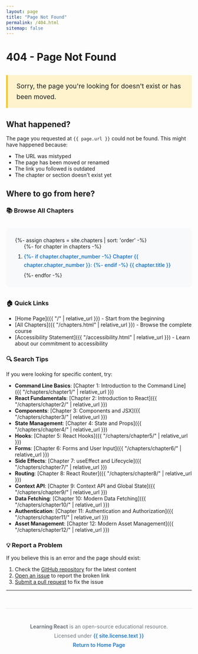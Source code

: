 ```yaml
---
layout: page
title: "Page Not Found"
permalink: /404.html
sitemap: false
---
```


# 404 - Page Not Found

<p class="error-message">Sorry, the page you're looking for doesn't exist or has been moved.</p>

## What happened?

The page you requested at `{{ page.url }}` could not be found. This might have happened because:

- The URL was mistyped
- The page has been moved or renamed
- The link you followed is outdated
- The chapter or section doesn't exist yet

## Where to go from here?

### 📚 Browse All Chapters

<div class="chapter-list" role="navigation" aria-label="Available chapters">
{%- assign chapters = site.chapters | sort: 'order' -%}
<ol>
{%- for chapter in chapters -%}
  <li>
    <a href="{{ chapter.url | relative_url }}">
      {%- if chapter.chapter_number -%}
      Chapter {{ chapter.chapter_number }}:
      {%- endif -%}
      {{ chapter.title }}
    </a>
  </li>
{%- endfor -%}
</ol>
</div>

### 🏠 Quick Links

- [Home Page]({{ "/" | relative_url }}) - Start from the beginning
- [All Chapters]({{ "/chapters.html" | relative_url }}) - Browse the complete course
- [Accessibility Statement]({{ "/accessibility.html" | relative_url }}) - Learn about our commitment to accessibility

### 🔍 Search Tips

If you were looking for specific content, try:

- **Command Line Basics**: [Chapter 1: Introduction to the Command Line]({{ "/chapters/chapter1/" | relative_url }})
- **React Fundamentals**: [Chapter 2: Introduction to React]({{ "/chapters/chapter2/" | relative_url }})
- **Components**: [Chapter 3: Components and JSX]({{ "/chapters/chapter3/" | relative_url }})
- **State Management**: [Chapter 4: State and Props]({{ "/chapters/chapter4/" | relative_url }})
- **Hooks**: [Chapter 5: React Hooks]({{ "/chapters/chapter5/" | relative_url }})
- **Forms**: [Chapter 6: Forms and User Input]({{ "/chapters/chapter6/" | relative_url }})
- **Side Effects**: [Chapter 7: useEffect and Lifecycle]({{ "/chapters/chapter7/" | relative_url }})
- **Routing**: [Chapter 8: React Router]({{ "/chapters/chapter8/" | relative_url }})
- **Context API**: [Chapter 9: Context API and Global State]({{ "/chapters/chapter9/" | relative_url }})
- **Data Fetching**: [Chapter 10: Modern Data Fetching]({{ "/chapters/chapter10/" | relative_url }})
- **Authentication**: [Chapter 11: Authentication and Authorization]({{ "/chapters/chapter11/" | relative_url }})
- **Asset Management**: [Chapter 12: Modern Asset Management]({{ "/chapters/chapter12/" | relative_url }})

### 💡 Report a Problem

If you believe this is an error and the page should exist:

1. Check the [GitHub repository](https://github.com/videlais/learning-react) for the latest content
2. [Open an issue](https://github.com/videlais/learning-react/issues/new) to report the broken link
3. [Submit a pull request](https://github.com/videlais/learning-react/pulls) to fix the issue

---

<div class="error-footer" role="contentinfo">
  <p><strong>Learning React</strong> is an open-source educational resource.</p>
  <p>Licensed under <a href="{{ site.license.url }}">{{ site.license.text }}</a></p>
  <p><a href="{{ "/" | relative_url }}">Return to Home Page</a></p>
</div>

<style>
/* 404 Page Specific Styles */
.error-message {
  background-color: #fff3cd;
  border-left: 4px solid #ffc107;
  padding: 1rem 1.5rem;
  margin: 2rem 0;
  font-size: 1.1rem;
  line-height: 1.6;
}

.chapter-list {
  background-color: #f8f9fa;
  padding: 1.5rem;
  border-radius: 8px;
  margin: 2rem 0;
}

.chapter-list ol {
  margin: 0;
  padding-left: 1.5rem;
}

.chapter-list li {
  margin: 0.5rem 0;
  line-height: 1.6;
}

.chapter-list a {
  color: #0066cc;
  text-decoration: none;
  font-weight: 500;
}

.chapter-list a:hover {
  color: #004499;
  text-decoration: underline;
}

.chapter-list a:focus {
  outline: 2px solid #0066cc;
  outline-offset: 2px;
}

.error-footer {
  margin-top: 3rem;
  padding-top: 2rem;
  border-top: 1px solid #dee2e6;
  text-align: center;
  color: #6c757d;
}

.error-footer p {
  margin: 0.5rem 0;
}

.error-footer a {
  color: #0066cc;
  text-decoration: none;
  font-weight: 500;
}

.error-footer a:hover {
  text-decoration: underline;
}

/* High contrast for accessibility (WCAG AAA) */
@media (prefers-contrast: high) {
  .error-message {
    background-color: #000;
    color: #fff;
    border-left-color: #fff;
  }
  
  .chapter-list {
    background-color: #f0f0f0;
    border: 2px solid #000;
  }
}

/* Dark mode support */
@media (prefers-color-scheme: dark) {
  .error-message {
    background-color: #664d03;
    color: #fff3cd;
    border-left-color: #ffc107;
  }
  
  .chapter-list {
    background-color: #212529;
    color: #f8f9fa;
  }
  
  .chapter-list a {
    color: #66b3ff;
  }
  
  .chapter-list a:hover {
    color: #99ccff;
  }
  
  .error-footer {
    color: #adb5bd;
    border-top-color: #495057;
  }
}

/* Print styles */
@media print {
  .error-message,
  .chapter-list,
  .error-footer {
    background: none;
    border: 1px solid #000;
  }
}
</style>
